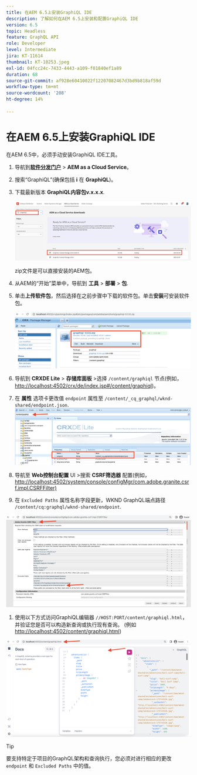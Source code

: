 ```yaml
---
title: 在AEM 6.5上安装GraphiQL IDE
description: 了解如何在AEM 6.5上安装和配置GraphiQL IDE
version: 6.5
topic: Headless
feature: GraphQL API
role: Developer
level: Intermediate
jira: KT-11614
thumbnail: KT-10253.jpeg
exl-id: 04fcc24c-7433-4443-a109-f01840ef1a89
duration: 68
source-git-commit: af928e60410022f12207082467d3bd9b818af59d
workflow-type: tm+mt
source-wordcount: '208'
ht-degree: 14%

---
```


# 在AEM 6.5上安装GraphiQL IDE

在AEM 6.5中，必须手动安装GraphiQL IDE工具。

1. 导航到&#x200B;**[软件分发门户](https://experience.adobe.com/#/downloads/content/software-distribution/en/aemcloud.html)** > **AEM as a Cloud Service**。
1. 搜索“GraphiQL”(确保包括 **i** 在 **GraphiQL**)。
1. 下载最新版本 **GraphiQL内容包v.x.x.x**.

   ![下载GraphiQL包](assets/graphiql/software-distribution.png)

   zip文件是可以直接安装的AEM包。

1. 从AEM的“开始”菜单中，导航到 **工具** > **部署** > **包**.
1. 单击&#x200B;**上传软件包**，然后选择在之前步骤中下载的软件包。单击&#x200B;**安装**&#x200B;可安装软件包。

   ![安装GraphiQL包](assets/graphiql/install-graphiql-package.png)

1. 导航到 **CRXDE Lite** > **存储库面板** >选择 `/content/graphiql` 节点(例如， <http://localhost:4502/crx/de/index.jsp#/content/graphiql>)。
1. 在 **属性** 选项卡更改值 `endpoint` 属性至 `/content/_cq_graphql/wknd-shared/endpoint.json`.
   ![终结点属性值更改](assets/graphiql/endpoint-prop-value-change.png)

1. 导航至 **Web控制台配置** UI >搜索 **CSRF筛选器** 配置(例如，<http://localhost:4502/system/console/configMgr/com.adobe.granite.csrf.impl.CSRFFilter)>
1. 在 `Excluded Paths` 属性名称字段更新，WKND GraphQL端点路径 `/content/cq:graphql/wknd-shared/endpoint`.

![Exclude Paths属性值更改](assets/graphiql/exclude-paths-value-change.png)

1. 使用以下方式访问GraphiQL编辑器 `//HOST:PORT/content/graphiql.html`，并验证您是否可以构造新查询或执行现有查询。 (例如 <http://localhost:4502/content/graphiql.html>)

![GraphiQL编辑器](assets/graphiql/graphiql-editor.png)

>[!TIP]
>
>要支持特定于项目的GraphQL架构和查询执行，您必须对进行相应的更改 `endpoint` 和 `Excluded Paths` 中的值。
